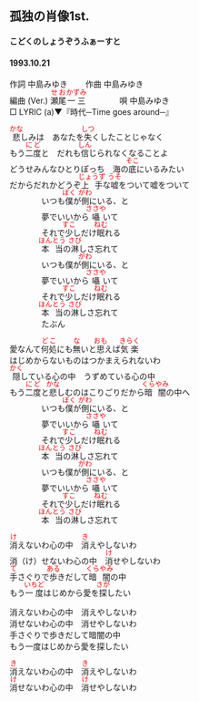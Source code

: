 <style type="text/css">
	ruby{
	    ruby-position: over;
	}
	ruby > rt{font-size: 12px;color:red;}
	p{font:16px;font-size: '楷体'}
</style>
## 孤独の肖像1st.
#### こどくのしょうぞうふぁーすと
####  1993.10.21 


作詞     中島みゆき　　
作曲      中島みゆき  
編曲 (Ver.) <ruby><rb>瀬尾</rb><rp>(</rp><rt>せお</rt><rp>)</rp></ruby><ruby><rb>一三</rb><rp>(</rp><rt>かずみ</rt><rp>)</rp></ruby>　　　　 
唄     中島みゆき   
□ LYRIC (a)▼『時代─Time goes around─』    
   
   
<ruby><rb>悲</rb><rp>(</rp><rt>かな</rt><rp>)</rp></ruby>しみは　あなたを<ruby><rb>失</rb><rp>(</rp><rt>しつ</rt><rp>)</rp></ruby>くしたことじゃなく   
もう<ruby><rb>二度</rb><rp>(</rp><rt>にど</rt><rp>)</rp></ruby>と　だれも<ruby><rb>信</rb><rp>(</rp><rt>しん</rt><rp>)</rp></ruby>じられなくなることよ   
どうせみんなひとりぽっち　海の<ruby><rb>底</rb><rp>(</rp><rt>そこ</rt><rp>)</rp></ruby>にいるみたい   
だからだれかどうぞ<ruby><rb>上手</rb><rp>(</rp><rt>じょうず</rt><rp>)</rp></ruby>な<ruby><rb>嘘</rb><rp>(</rp><rt>うそ</rt><rp>)</rp></ruby>をついて嘘をついて   
　　　　いつも<ruby><rb>僕</rb><rp>(</rp><rt>ぼく</rt><rp>)</rp></ruby>が<ruby><rb>側</rb><rp>(</rp><rt>がわ</rt><rp>)</rp></ruby>にいる、と   
　　　　夢でいいから<ruby><rb>囁</rb><rp>(</rp><rt>ささや</rt><rp>)</rp></ruby>いて   
　　　　それで<ruby><rb>少</rb><rp>(</rp><rt>すこ</rt><rp>)</rp></ruby>しだけ<ruby><rb>眠</rb><rp>(</rp><rt>ねむ</rt><rp>)</rp></ruby>れる   
　　　　<ruby><rb>本当</rb><rp>(</rp><rt>ほんとう</rt><rp>)</rp></ruby>の<ruby><rb>淋</rb><rp>(</rp><rt>さび</rt><rp>)</rp></ruby>しさ忘れて   
　　　　いつも僕が<ruby><rb>側</rb><rp>(</rp><rt>がわ</rt><rp>)</rp></ruby>にいる、と   
　　　　夢でいいから<ruby><rb>囁</rb><rp>(</rp><rt>ささや</rt><rp>)</rp></ruby>いて   
　　　　それで<ruby><rb>少</rb><rp>(</rp><rt>すこ</rt><rp>)</rp></ruby>しだけ<ruby><rb>眠</rb><rp>(</rp><rt>ねむ</rt><rp>)</rp></ruby>れる   
　　　　<ruby><rb>本当</rb><rp>(</rp><rt>ほんとう</rt><rp>)</rp></ruby>の<ruby><rb>淋</rb><rp>(</rp><rt>さび</rt><rp>)</rp></ruby>しさ忘れて   
　　　　たぶん   
   
愛なんて<ruby><rb>何処</rb><rp>(</rp><rt>どこ</rt><rp>)</rp></ruby>にも<ruby><rb>無</rb><rp>(</rp><rt>な</rt><rp>)</rp></ruby>いと<ruby><rb>思</rb><rp>(</rp><rt>おも</rt><rp>)</rp></ruby>えば<ruby><rb>気楽</rb><rp>(</rp><rt>きらく</rt><rp>)</rp></ruby>   
はじめからないものはつかまえられないわ   
<ruby><rb>隠</rb><rp>(</rp><rt>かく</rt><rp>)</rp></ruby>している心の中　うずめている心の中   
もう<ruby><rb>二度</rb><rp>(</rp><rt>にど</rt><rp>)</rp></ruby>と<ruby><rb>悲</rb><rp>(</rp><rt>かな</rt><rp>)</rp></ruby>しむのはこりごりだから<ruby><rb>暗闇</rb><rp>(</rp><rt>くらやみ</rt><rp>)</rp></ruby>の中へ   
　　　　いつも<ruby><rb>僕</rb><rp>(</rp><rt>ぼく</rt><rp>)</rp></ruby>が<ruby><rb>側</rb><rp>(</rp><rt>がわ</rt><rp>)</rp></ruby>にいる、と   
　　　　夢でいいから<ruby><rb>囁</rb><rp>(</rp><rt>ささや</rt><rp>)</rp></ruby>いて   
　　　　それで<ruby><rb>少</rb><rp>(</rp><rt>すこ</rt><rp>)</rp></ruby>しだけ<ruby><rb>眠</rb><rp>(</rp><rt>ねむ</rt><rp>)</rp></ruby>れる   
　　　　<ruby><rb>本当</rb><rp>(</rp><rt>ほんとう</rt><rp>)</rp></ruby>の<ruby><rb>淋</rb><rp>(</rp><rt>さび</rt><rp>)</rp></ruby>しさ忘れて   
　　　　いつも僕が<ruby><rb>側</rb><rp>(</rp><rt>がわ</rt><rp>)</rp></ruby>にいる、と   
　　　　夢でいいから<ruby><rb>囁</rb><rp>(</rp><rt>ささや</rt><rp>)</rp></ruby>いて   
　　　　それで<ruby><rb>少</rb><rp>(</rp><rt>すこ</rt><rp>)</rp></ruby>しだけ<ruby><rb>眠</rb><rp>(</rp><rt>ねむ</rt><rp>)</rp></ruby>れる   
　　　　<ruby><rb>本当</rb><rp>(</rp><rt>ほんとう</rt><rp>)</rp></ruby>の<ruby><rb>淋</rb><rp>(</rp><rt>さび</rt><rp>)</rp></ruby>しさ忘れて   
   
<ruby><rb>消</rb><rp>(</rp><rt>け</rt><rp>)</rp></ruby>えないわ心の中　<ruby><rb>消</rb><rp>(</rp><rt>き</rt><rp>)</rp></ruby>えやしないわ   
消（け）せないわ心の中　<ruby><rb>消</rb><rp>(</rp><rt>け</rt><rp>)</rp></ruby>せやしないわ   
<ruby><rb>手</rb><rp>(</rp><rt>て</rt><rp>)</rp></ruby>さぐりで<ruby><rb>歩</rb><rp>(</rp><rt>ある</rt><rp>)</rp></ruby>きだして<ruby><rb>暗闇</rb><rp>(</rp><rt>くらやみ</rt><rp>)</rp></ruby>の中   
もう<ruby><rb>一度</rb><rp>(</rp><rt>いちど</rt><rp>)</rp></ruby>はじめから愛を<ruby><rb>探</rb><rp>(</rp><rt>さが</rt><rp>)</rp></ruby>したい   
   
消えないわ心の中　消えやしないわ   
消せないわ心の中　消せやしないわ   
手さぐりで歩きだして暗闇の中   
もう一度はじめから愛を探したい   
   
<ruby><rb>消</rb><rp>(</rp><rt>き</rt><rp>)</rp></ruby>えないわ心の中　<ruby><rb>消</rb><rp>(</rp><rt>き</rt><rp>)</rp></ruby>えやしないわ   
<ruby><rb>消</rb><rp>(</rp><rt>け</rt><rp>)</rp></ruby>せないわ心の中　<ruby><rb>消</rb><rp>(</rp><rt>け</rt><rp>)</rp></ruby>せやしないわ   